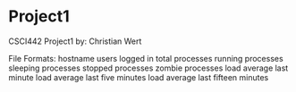 # Project1
CSCI442 Project1
by: Christian Wert

File Formats:
hostname
users logged in
total processes
running processes
sleeping processes
stopped processes
zombie processes
load average last minute
load average last five minutes
load average last fifteen minutes
